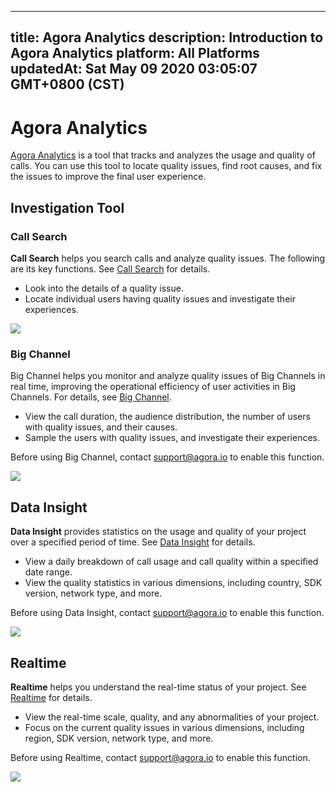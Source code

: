
---
title: Agora Analytics
description: Introduction to Agora Analytics
platform: All Platforms
updatedAt: Sat May 09 2020 03:05:07 GMT+0800 (CST)
---
# Agora Analytics
[Agora Analytics](https://dashboard.agora.io/analytics/call/search) is a tool that tracks and analyzes the usage and quality of calls. You can use this tool to locate quality issues, find root causes, and fix the issues to improve the final user experience.

## Investigation Tool

### Call Search

**Call Search** helps you search calls and analyze quality issues. The following are its key functions. See [Call Search](../../en/Agora%20Platform/aa_call_search.md) for details.

- Look into the details of a quality issue.
- Locate individual users having quality issues and investigate their experiences.

![](https://web-cdn.agora.io/docs-files/1571111674132)

### Big Channel

Big Channel helps you monitor and analyze quality issues of Big Channels in real time, improving the operational efficiency of user activities in Big Channels. For details, see [Big Channel](../../en/Agora%20Platform/aa_big_channel.md). 

- View the call duration, the audience distribution, the number of users with quality issues, and their causes.
- Sample the users with quality issues, and investigate their experiences.

<div class="alert info">Before using Big Channel, contact <a href="mailto:support@agora.io">support@agora.io</a > to enable this function.</div>

![](https://web-cdn.agora.io/docs-files/1581394617210)

## Data Insight

**Data Insight** provides statistics on the usage and quality of your project over a specified period of time. See [Data Insight](../../en/Agora%20Platform/aa_data_insight.md) for details.

- View a daily breakdown of call usage and call quality within a specified date range. 
- View the quality statistics in various dimensions, including country, SDK version, network type, and more.

<div class="alert info">Before using Data Insight, contact <a href="mailto:support@agora.io">support@agora.io</a > to enable this function.</div>

![](https://web-cdn.agora.io/docs-files/1571120894658)

## Realtime

**Realtime** helps you understand the real-time status of your project. See [Realtime](../../en/Agora%20Platform/aa_live_data.md) for details.

- View the real-time scale, quality, and any abnormalities of your project.
- Focus on the current quality issues in various dimensions, including region, SDK version, network type, and more.

<div class="alert info">Before using Realtime, contact <a href="mailto:support@agora.io">support@agora.io</a > to enable this function.</div>

![](https://web-cdn.agora.io/docs-files/1571122479296)
